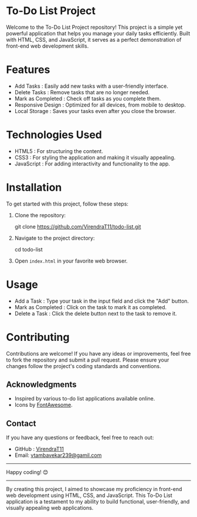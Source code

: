 # To-Do List Project

Welcome to the To-Do List Project repository! This project is a simple yet powerful application that helps you manage your daily tasks efficiently. Built with HTML, CSS, and JavaScript, it serves as a perfect demonstration of front-end web development skills.

# Features

- Add Tasks : Easily add new tasks with a user-friendly interface.
- Delete Tasks : Remove tasks that are no longer needed.
- Mark as Completed : Check off tasks as you complete them.
- Responsive Design : Optimized for all devices, from mobile to desktop.
- Local Storage : Saves your tasks even after you close the browser.

# Technologies Used

- HTML5 : For structuring the content.
- CSS3 : For styling the application and making it visually appealing.
- JavaScript : For adding interactivity and functionality to the app.

# Installation

To get started with this project, follow these steps:

1. Clone the repository:
   
   git clone https://github.com/VirendraT11/todo-list.git
   

2. Navigate to the project directory:
   
   cd todo-list
   

3. Open `index.html` in your favorite web browser.

# Usage

- Add a Task : Type your task in the input field and click the "Add" button.
- Mark as Completed : Click on the task to mark it as completed.
- Delete a Task : Click the delete button next to the task to remove it.

# Contributing

Contributions are welcome! If you have any ideas or improvements, feel free to fork the repository and submit a pull request. Please ensure your changes follow the project's coding standards and conventions.

## Acknowledgments

- Inspired by various to-do list applications available online.
- Icons by [FontAwesome](https://fontawesome.com/).

## Contact

If you have any questions or feedback, feel free to reach out:

- GitHub : [VirendraT11](https://github.com/yourusername)
- Email: vtambavekar239@gamil.com

---

Happy coding! 😊

---

By creating this project, I aimed to showcase my proficiency in front-end web development using HTML, CSS, and JavaScript. This To-Do List application is a testament to my ability to build functional, user-friendly, and visually appealing web applications.
